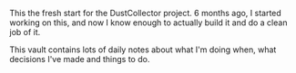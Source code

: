 This the fresh start for the DustCollector project.  6 months ago, I started working on this, and now I know enough to actually build it and do a clean job of it.

This vault contains lots of daily notes about what I'm doing when, what decisions I've made and things to do.

